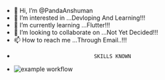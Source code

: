 - 👋 Hi, I’m @PandaAnshuman
- 👀 I’m interested in ...Devloping And Learning!!!
- 🌱 I’m currently learning ...Flutter!!!
- 💞️ I’m looking to collaborate on ...Not Yet Decided!!!
- 📫 How to reach me ...Through Email..!!!
-                               SKILLS KNOWN              
- ![example workflow]( https://img.shields.io/badge/HTML-239120?style=for-the-badge&logo=html5&logoColor=white)

<!---
PandaAnshuman/PandaAnshuman is a ✨ special ✨ repository because its `README.md` (this file) appears on your GitHub profile.
You can click the Preview link to take a look at your changes.
--->
